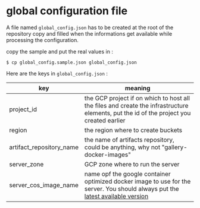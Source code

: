 # global configuration file

A file named `global_config.json` has to be created at the root of the repository copy and filled when the informations get available while processing the configuration.

copy the sample and put the real values in :

```shell
$ cp global_config.sample.json global_config.json
```

Here are the keys in `global_config.json` :

| key                      | meaning                                                                                                                                                                                                   |
| ------------------------ | --------------------------------------------------------------------------------------------------------------------------------------------------------------------------------------------------------- |
| project_id               | the GCP project if on which to host all the files and create the infrastructure elements, put the id of the project you created earlier                                                                   |
| region                   | the region where to create buckets                                                                                                                                                                        |
| artifact_repository_name | the name of artifacts repository, could be anything, why not "gallery-docker-images"                                                                                                                      |
| server_zone              | GCP zone where to run the server                                                                                                                                                                          |
| server_cos_image_name    | name opf the google container optimized docker image to use for the server. You should always put the [latest available version](https://cloud.google.com/container-optimized-os/docs/release-notes/m101) |
